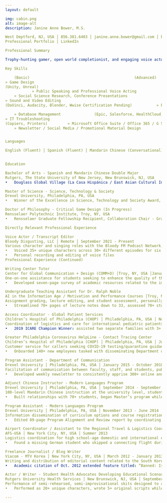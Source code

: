 ```yaml
---
layout: default

img: cabin.png
alt: image-alt
description: Janine Anne Bower, M.S.

West Deptford, NJ, USA │ 856.381.6403 │ janine.anne.bower@gmail.com │ bowerj6@rpi.edu
Professional Portfolio │ LinkedIn

Professional Summary

Trophy-hunting gamer, open world completionist, and engaging voice actor with a love for all things international. Social science scholar fascinated by: the power of vocal performance in the video game medium, surveillance, and the materiality of digital space. Dedicated and collaborative professional with exemplary customer service skills and over a decade of experience in the fields of healthcare, academia, and entertainment media.

Key Skills 	

    (Basic)			                                      (Advanced)
» Game Design 
(Unity, Unreal)
			» Public Speaking and Professional Voice Acting	
	» Social Science Research, Conference Presentations
» Sound and Video Editing
(DaVinci, Audacity, Blender, Wwise Certification Pending)			» Project Management, Team Leadership, Employee Onboarding	

	» Database Management               (Epic, Salesforce, HealthCloud, LifeImage, RedCAP, AEFIS CourseLeaf, BlackBoard, etc.)
» IT Troubleshooting           
(Copiers, Printers)			» Microsoft Office Suite / Office 365 / G Suite	
	» Newsletter / Social Media / Promotional Material Design


Languages

English (Fluent) │ Spanish (Fluent) │ Mandarin Chinese (Conversational)
 

Education 

Bachelor of Arts - Spanish and Mandarin Chinese Double Major
Rutgers, The State University of New Jersey, New Brunswick, NJ, USA
•	Douglass Global Village (La Casa Hispánica / East Asian Cultural Interest House), Study Abroad: China and Spain

Master of Science - Science, Technology & Society
Drexel University, Philadelphia, PA, USA
•	Winner of the Excellence in Science, Technology and Society Award, Vice President of the STS Collective

Doctor of Philosophy - Critical Game Design (In Progress)
Rensselaer Polytechnic Institute, Troy, NY, USA
•	Rensselaer Graduate Fellowship Recipient, Collaboration Chair - Graduate Game Studies Association (GGSA)

Directly Relevant Professional Experience

Voice Actor / Transcript Editor
Bloody Disgusting, LLC │ Remote │ September 2021 - Present
Various character and singing roles with the Bloody FM Podcast Network, sound dictation for listener accessibility
•	Voiced 35+ unique characters across 30+ different episodes for six separate shows
•	Personal recording and editing of voice files
Professional Experience (Continued)

Writing Center Tutor 
Center for Global Communication + Design (COMM+D) │Troy, NY, USA │January 2024 - Present
One-on-one assistance for students seeking to enhance the quality of their essays, resumes, and presentations
•	Developed seven-page survey of academic resources related to the impact of AI on Writing Centers

Undergraduate Teaching Assistant for Dr. Ralph Noble
AI in the Information Age / Motivation and Performance Courses │Troy, NY, USA │ August 2023 - December 2023
Assignment grading, lecture editing, and student assessment, personally proctored an entire presentation day lecture
•	Streamlined 70+ pages of lecture notes down to 33, assessed 70+ students in an Excel spreadsheet master list

Access Coordinator - Global Patient Services
Children’s Hospital of Philadelphia (CHOP) │ Philadelphia, PA, USA │ November 2018 - July 2022
Coordination of logistics and care for international pediatric patients and their families
•	2019 ICARE Champion Winner: assisted two separate families with 3+ hour clinical questionnaires

Greater Philadelphia Coronavirus HelpLine - Contact Tracing Center
Children’s Hospital of Philadelphia (CHOP) │ Philadelphia, PA, USA │ July 2020 - February 2021
Customer service for callers seeking COVID-19 testing/quarantine guidance, return to work approvals for CHOP employees
•	Onboarded 140+ new employees tasked with disseminating Department of Health/CDC guidelines to the public

Program Assistant - Department of Communication
Drexel University │ Philadelphia, PA, USA │ January 2015 - October 2018
Facilitation of communication between faculty, staff, and students, public-facing representative and undergraduate liaison
•	Developed weekly newsletter to consistently apprise 300+ online and in-person students of relevant career opportunities

Adjunct Chinese Instructor - Modern Languages Program
Drexel University │ Philadelphia, PA, USA │ September 2014 - September 2016
100-level Mandarin Chinese instruction at the university level, student advising, regular teaching methodology improvement
•	Built relationships with 70+ students, began Master’s program while teaching a three-credit course and working full-time

Program Assistant - Modern Languages Program
Drexel University │ Philadelphia, PA, USA │ November 2013 - June 2014
Information dissemination of curriculum options and course registration protocol, exam proctoring
•	Edited 89-page Program Alignment and Review report by coordinating the work of eight faculty authors over six-months

Airport Coordinator / Assistant to the Regional Travel & Logistics Coordinator
AFS-USA │ New York City, NY, USA │ Summer 2013
Logistics coordination for high school-age domestic and international exchange students arriving/departing from the US
•	Found a missing German student who skipped a connecting flight during a 300+ student arrival event at IAH Airport

Freelance Journalist / Blog Writer
Viacom - MTV Korea │ New York City, NY, USA │ March 2012 - January 2013
Writing and distribution of editorial content related to the South Korean music scene, social media engagement
•	Academic citation of Oct. 2012 extended feature titled: “Banned: Is the KMRB’s Intervention a Good Idea?”

Actor / Writer - Student Health Advocates Developing Educational Scenarios (SHADES) Theater
Rutgers University Health Services │ New Brunswick, NJ, USA │ September 2008 - June 2012
Performance of semi-rehearsed, semi-improvisational skits designed to address health issues faced by the student body
•	Performed as 20+ unique characters, wrote 5+ original scripts while pursuing undergraduate degree full-time

---
```

